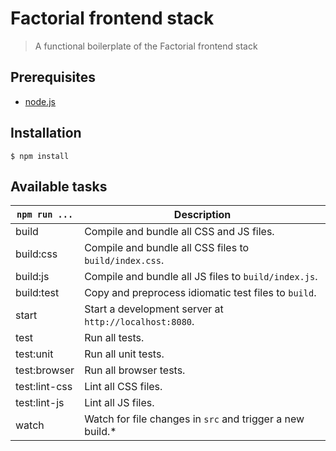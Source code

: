 # Factorial frontend stack 

> A functional boilerplate of the Factorial frontend stack 

## Prerequisites

* [node.js](https://nodejs.org/en/)

## Installation

    $ npm install

## Available tasks
 
`npm run ...` | Description
---|---
build | Compile and bundle all CSS and JS files.
build:css | Compile and bundle all CSS files to `build/index.css`.
build:js | Compile and bundle all JS files to `build/index.js`.
build:test | Copy and preprocess idiomatic test files to `build`.
start | Start a development server at `http://localhost:8080`.
test | Run all tests. 
test:unit | Run all unit tests.
test:browser | Run all browser tests.
test:lint-css | Lint all CSS files.
test:lint-js | Lint all JS files.
watch | Watch for file changes in `src` and trigger a new build.*
